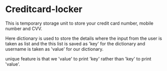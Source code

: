 # Creditcard-locker
This is temporary storage unit to store your credit card number, mobile number and CVV.

Here dictionary is used to store the details where the input from the user is taken as list and the this list is saved as 'key' for the dictionary and username is taken as 'value' for our dictionary.

unique feature is that we 'value' to print 'key' rather than 'key' to print 'value'.
